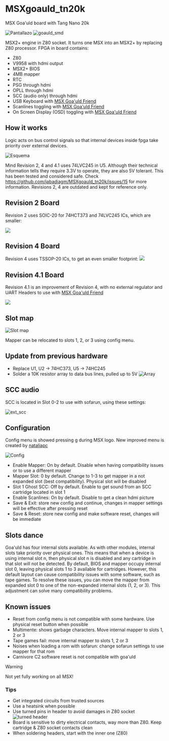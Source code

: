 # MSXgoauld_tn20k
MSX Goa'uld board with Tang Nano 20k

![Pantallazo](/pics/V1_4.jpg)
![goauld_smd](/pics/V1_4_smd.jpg)

MSX2+ engine in Z80 socket. It turns one MSX into an MSX2+ by replacing Z80 processor. FPGA in board contains: 
* Z80
* V9958 with hdmi output
* MSX2+ BIOS
* 4MB mapper
* RTC
* PSG through hdmi
* OPLL through hdmi
* SCC (audio only) through hdmi
* USB Keyboard with [MSX Goa'uld Friend](https://github.com/Chandler-Kluser/msx-goauld-friend)
* Scanlines toggling with [MSX Goa'uld Friend](https://github.com/Chandler-Kluser/msx-goauld-friend)
* On Screen Display (OSD) toggling with [MSX Goa'uld Friend](https://github.com/Chandler-Kluser/msx-goauld-friend)

## How it works
Logic acts on bus control signals so that internal devices inside fpga take priority over external devices. 

![Esquema](/pics/esquema.png)

Mind Revision 2, 4 and 4.1 uses 74LVC245 in U5. Although their technical information tells they require 3.3V to operate, they are also 5V tolerant. This has been tested and considered safe. Check https://github.com/jabadiagm/MSXgoauld_tn20k/issues/15 for more information. Revisions 2, 4 are outdated and kept for reference only. 

## Revision 2 Board

Revision 2 uses SOIC-20 for 74HCT373 and 74LVC245 ICs, which are smaller:

![](/kicad/v2/v2_real.jpg)

## Revision 4 Board

Revision 4 uses TSSOP-20 ICs, to get an even smaller footprint:
![](/kicad/v4/image/IMG_20240824_114309792.jpg)

## Revision 4.1 Board

Revision 4.1 is an improvement of Revision 4, with no external regulator and UART Headers to use with [MSX Goa'uld Friend](https://github.com/Chandler-Kluser/msx-goauld-friend)

![](/pics/V4_1.jpg)

## Slot map

![Slot map](/pics/mapa_slots3.png)

Mapper can be relocated to slots 1, 2, or 3 using config menu.

## Update from previous hardware
* Replace U1, U2 -> 74HC373, U5 -> 74HC245
* Solder a 10K resistor array to data bus lines, pulled up to 5V
![Array](/pics/array.jpg)

## SCC audio
SCC is located in Slot 0-2 to use with sofarun, using these settings:

![ext_scc](/pics/ext_scc.jpg)

## Configuration
Config menu is showed pressing g during MSX logo. New improved menu is created by [nataliapc](https://github.com/nataliapc/msx_goauld_settings_menu)

![Config](/pics/config3.png)

* Enable Mapper: On by default. Disable when having compatibility issues or to use a different mapper
* Mapper Slot: 0 by default. Change to 1-3 to get mapper in a not expanded slot (best compatibility). Physical slot will be disabled
* Slot 1 Ghost SCC: Off by default. Enable to get sound from an SCC cartridge located in slot 1
* Enable Scanlines: On by default. Disable to get a clean hdmi picture
* Save & Exit: store new config and continue, changes in mapper settings will be effective after pressing reset
* Save & Reset: store new config and make software reset, changes will be immediate

## Slots dance
Goa'uld has four internal slots available. As with other modules, internal slots take priority over physical ones. This means that when a device is using internal slot n, then physical slot n is disabled  and any cartridge in that slot will not be detected. 
By default, BIOS and mapper occupy internal slot 0, leaving physical slots 1 to 3 available for cartridges. However, this default layout can cause compatibility issues with some software, such as tape games. 
To resolve these issues, you can move the mapper from expanded slot 0 to one of the non-expanded internal slots (1, 2, or 3). This adjustment can solve many compatibility problems.

## Known issues
* Reset from config menu is not compatible with some hardware. Use physical reset button when possible
* Multimente: shows garbage characters. Move internal mapper to slots 1, 2 or 3
* Tape games fail: move internal mapper to slots 1, 2 or 3
* Noises when loading a rom with sofarun: change sofarun settings to use mapper for that rom
* Carnivore C2 software reset is not compatible with goa'uld

> [!WARNING]
> Not yet fully working on all MSX!
>

### Tips
* Get integrated circuits from trusted sources
* Use a heatsink when possible
* Use turned pins in header to avoid damages in Z80 socket
![turned header](/pics/torneados.jpg)
* Board is sensitive to dirty electrical contacts, way more than Z80. Keep cartridge & Z80 socket contacts clean
* When soldering headers, start with the inner one (Z80)
